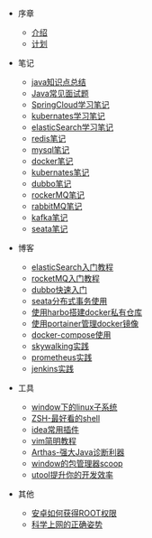 * 序章
    * [介绍](foreword/介绍.md)
    * [计划](foreword/计划.md)

* 笔记
    * [java知识点总结](notes/java知识点总结.md)
    * [Java常见面试题](notes/java常见面试题.md)
    * [SpringCloud学习笔记](notes/SpringCloud学习笔记.md)
    * [kubernates学习笔记](notes/kubernates学习笔记.md)
    * [elasticSearch学习笔记](notes/elasticSearch学习笔记.md)
    * [redis笔记](/notes/redis.md)
    * [mysql笔记](/notes/mysql.md)
    * [docker笔记](/notes/docker.md)
    * [kubernates笔记](/notes/kubernates学习笔记.md)
    * [dubbo笔记](/notes/docker.md)
    * [rockerMQ笔记](/notes/rocketMQ.md)
    * [rabbitMQ笔记](/notes/rabbitMQ.md)
    * [kafka笔记](/notes/kafka.md)
    * [seata笔记](/notes/seata.md)

* 博客
    * [elasticSearch入门教程](/blog/elasticSearch入门教程.md)
    * [rocketMQ入门教程](/blog/rocketMQ入门教程.md)
    * [dubbo快速入门](/blog/dubbo快速入门)
    * [seata分布式事务使用](/blog/seata分布式事务使用.md)
    * [使用harbo搭建docker私有仓库](/blog/harbor教程.md)
    * [使用portainer管理docker镜像](/blog/portainer教程.md)
    * [docker-compose使用](/blog/docker-compose教程.md)
    * [skywalking实践](/blog/skywalking%E5%AE%9E%E8%B7%B5.md)
    * [prometheus实践](/blog/prometheus%E5%AE%9E%E8%B7%B5.md)
    * [jenkins实践](/blog/Jenkins实现自动化部署.md)

* 工具
    * [window下的linux子系统](/tool/window下的linux子系统.md)
    * [ZSH-最好看的shell](/tool/最好看的shell.md)
    * [idea常用插件](/tool/idea常用插件.md)
    * [vim简明教程](/tool/vim简明教程.md)
    * [Arthas-强大Java诊断利器](/tool/强大的java诊断利器.md)
    * [window的包管理器scoop](/tool/window的包管理器.md)
    * [utool提升你的开发效率](/tool/utool提升你的开发效率.md)

* 其他
    * [安卓如何获得ROOT权限](/other/安卓如何获得ROOT权限.md)
    * [科学上网的正确姿势](/other/科学上网的正确姿势.md)